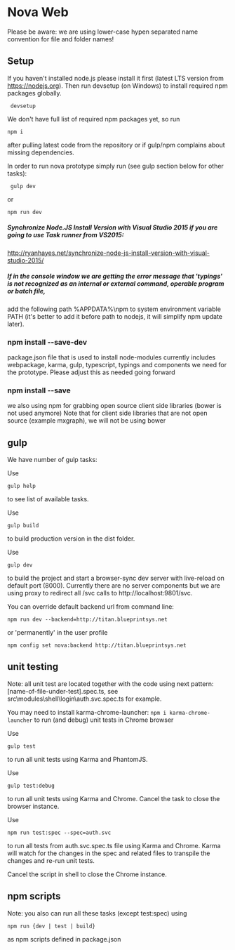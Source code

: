 # Nova Web

Please be aware: we are using lower-case hypen separated name convention for file and folder names!

## Setup
If you haven't installed node.js please install it first (latest LTS version from https://nodejs.org). Then run devsetup (on Windows) to install required npm packages globally.
```
 devsetup
```

We don't have full list of required npm packages yet, so run
```
npm i
```
after pulling latest code from the repository or if gulp/npm complains about missing dependencies.

In order to run nova prototype simply run (see gulp section below for other tasks):
```
 gulp dev
```
or
```
npm run dev
```

##### Synchronize Node.JS Install Version with Visual Studio 2015 if you are going to use Task runner from VS2015:
http://ryanhayes.net/synchronize-node-js-install-version-with-visual-studio-2015/

##### If in the console window we are getting the error message that 'typings' is not recognized as an internal or external command, operable program or batch file,
add the following path %APPDATA%\npm to system environment variable PATH (it's better to add it before path to nodejs, it will simplify npm update later).

### npm install --save-dev
package.json file that is used to install node-modules currently includes webpackage, karma, gulp, typescript, typings and components we need for the prototype. Please adjust this as needed going forward

### npm install --save
we also using npm for grabbing open source client side libraries (bower is not used anymore)
Note that for client side libraries that are not open source (example mxgraph), we will not be using bower

## gulp 
We have number of gulp tasks:

Use
```
gulp help
```
to see list of available tasks.

Use
```
gulp build
```
to build production version in the dist folder.

Use
```
gulp dev
```
to build the project and start a browser-sync dev server with live-reload on default port (8000). Currently there are no server components but we are using proxy to redirect all /svc calls to http://localhost:9801/svc.

You can override default backend url from command line:
```
npm run dev --backend=http://titan.blueprintsys.net
```
or 'permanently' in the user profile
```
npm config set nova:backend http://titan.blueprintsys.net
```

## unit testing
Note: all unit test are located together with the code using next pattern: [name-of-file-under-test].spec.ts, see src\modules\shell\login\auth.svc.spec.ts for example.

You may need to install karma-chrome-launcher: `npm i karma-chrome-launcher` to run (and debug) unit tests in Chrome browser

Use
```
gulp test
```
to run all unit tests using Karma and PhantomJS. 

Use
```
gulp test:debug
```
to run all unit tests using Karma and Chrome.
Cancel the task to close the browser instance.

Use
```
npm run test:spec --spec=auth.svc
```
to run all tests from auth.svc.spec.ts file using Karma and Chrome. Karma will watch for the changes in the spec and related files to transpile the changes and re-run unit tests.

Cancel the script in shell to close the Chrome instance. 

## npm scripts
Note: you also can run all these tasks (except test:spec) using
```
npm run {dev | test | build}
```
as npm scripts defined in package.json 
